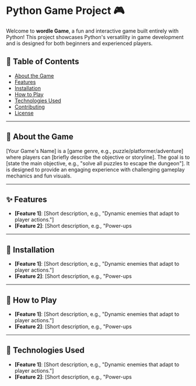 # Python Game Project 🎮

Welcome to **wordle Game**, a fun and interactive game built entirely with Python! This project showcases Python's versatility in game development and is designed for both beginners and experienced players.

## 📜 Table of Contents
- [About the Game](#about-the-game)
- [Features](#features)
- [Installation](#installation)
- [How to Play](#how-to-play)
- [Technologies Used](#technologies-used)
- [Contributing](#contributing)
- [License](#license)

---

## 🎯 About the Game
[Your Game's Name] is a [game genre, e.g., puzzle/platformer/adventure] where players can [briefly describe the objective or storyline]. The goal is to [state the main objective, e.g., "solve all puzzles to escape the dungeon"]. It is designed to provide an engaging experience with challenging gameplay mechanics and fun visuals.

---

## ✨ Features
- **[Feature 1]**: [Short description, e.g., "Dynamic enemies that adapt to player actions."]
- **[Feature 2]**: [Short description, e.g., "Power-ups

---

## 🎯 Installation
- **[Feature 1]**: [Short description, e.g., "Dynamic enemies that adapt to player actions."]
- **[Feature 2]**: [Short description, e.g., "Power-ups

---

## 🎯 How to Play
- **[Feature 1]**: [Short description, e.g., "Dynamic enemies that adapt to player actions."]
- **[Feature 2]**: [Short description, e.g., "Power-ups

---

## 🎯 Technologies Used
- **[Feature 1]**: [Short description, e.g., "Dynamic enemies that adapt to player actions."]
- **[Feature 2]**: [Short description, e.g., "Power-ups
